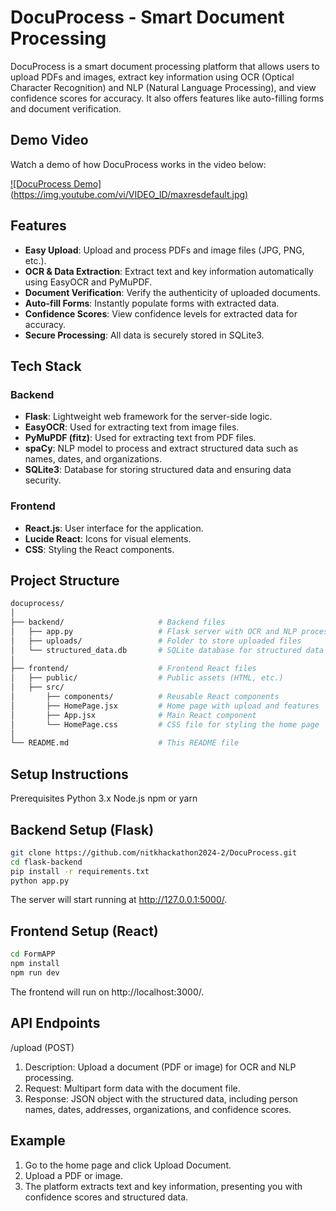 # DocuProcess - Smart Document Processing

DocuProcess is a smart document processing platform that allows users to upload PDFs and images, extract key information using OCR (Optical Character Recognition) and NLP (Natural Language Processing), and view confidence scores for accuracy. It also offers features like auto-filling forms and document verification.

## Demo Video

Watch a demo of how DocuProcess works in the video below:

[![DocuProcess Demo] (https://img.youtube.com/vi/VIDEO_ID/maxresdefault.jpg)](https://www.youtube.com/watch?v=VIDEO_ID)


## Features

- **Easy Upload**: Upload and process PDFs and image files (JPG, PNG, etc.).
- **OCR & Data Extraction**: Extract text and key information automatically using EasyOCR and PyMuPDF.
- **Document Verification**: Verify the authenticity of uploaded documents.
- **Auto-fill Forms**: Instantly populate forms with extracted data.
- **Confidence Scores**: View confidence levels for extracted data for accuracy.
- **Secure Processing**: All data is securely stored in SQLite3.

## Tech Stack

### Backend
- **Flask**: Lightweight web framework for the server-side logic.
- **EasyOCR**: Used for extracting text from image files.
- **PyMuPDF (fitz)**: Used for extracting text from PDF files.
- **spaCy**: NLP model to process and extract structured data such as names, dates, and organizations.
- **SQLite3**: Database for storing structured data and ensuring data security.

### Frontend
- **React.js**: User interface for the application.
- **Lucide React**: Icons for visual elements.
- **CSS**: Styling the React components.

## Project Structure

```bash
docuprocess/
│
├── backend/                     # Backend files
│   ├── app.py                   # Flask server with OCR and NLP processing
│   ├── uploads/                 # Folder to store uploaded files
│   └── structured_data.db       # SQLite database for structured data
│
├── frontend/                    # Frontend React files
│   ├── public/                  # Public assets (HTML, etc.)
│   ├── src/
│       ├── components/          # Reusable React components
│       ├── HomePage.jsx         # Home page with upload and features
│       ├── App.jsx              # Main React component
│       └── HomePage.css         # CSS file for styling the home page
│
└── README.md                    # This README file
```
## Setup Instructions
Prerequisites
Python 3.x
Node.js
npm or yarn

## Backend Setup (Flask)
```bash  
git clone https://github.com/nitkhackathon2024-2/DocuProcess.git
cd flask-backend
pip install -r requirements.txt
python app.py
```
The server will start running at http://127.0.0.1:5000/.

## Frontend Setup (React)
```bash
cd FormAPP
npm install
npm run dev
```
The frontend will run on http://localhost:3000/.

## API Endpoints
/upload (POST)
1) Description: Upload a document (PDF or image) for OCR and NLP processing.
2) Request: Multipart form data with the document file.
3) Response: JSON object with the structured data, including person names, dates, addresses, organizations, and confidence scores.


## Example
1) Go to the home page and click Upload Document.
2) Upload a PDF or image.
3) The platform extracts text and key information, presenting you with confidence scores and structured data.